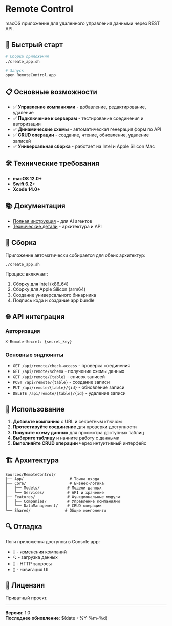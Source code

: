# Remote Control

macOS приложение для удаленного управления данными через REST API.

## 🚀 Быстрый старт

```bash
# Сборка приложения
./create_app.sh

# Запуск
open RemoteControl.app
```

## 📋 Основные возможности

- ✅ **Управление компаниями** - добавление, редактирование, удаление
- ✅ **Подключение к серверам** - тестирование соединения и авторизации
- ✅ **Динамические схемы** - автоматическая генерация форм по API
- ✅ **CRUD операции** - создание, чтение, обновление, удаление записей
- ✅ **Универсальная сборка** - работает на Intel и Apple Silicon Mac

## 🛠️ Технические требования

- **macOS 12.0+**
- **Swift 6.2+**
- **Xcode 14.0+**

## 📚 Документация

- [Полная инструкция](./.cursor/rules/workflow.mdc) - для AI агентов
- [Технические детали](./.cursor/rules/technical_details.md) - архитектура и API

## 🔧 Сборка

Приложение автоматически собирается для обеих архитектур:

```bash
./create_app.sh
```

Процесс включает:
1. Сборку для Intel (x86_64)
2. Сборку для Apple Silicon (arm64)  
3. Создание универсального бинарника
4. Подпись кода и создание app bundle

## 🌐 API интеграция

### Авторизация
```
X-Remote-Secret: {secret_key}
```

### Основные эндпоинты
- `GET /api/remote/check-access` - проверка соединения
- `GET /api/remote/schema` - получение схемы данных
- `GET /api/remote/{table}` - список записей
- `POST /api/remote/{table}` - создание записи
- `PUT /api/remote/{table}/{id}` - обновление записи
- `DELETE /api/remote/{table}/{id}` - удаление записи

## 📱 Использование

1. **Добавьте компанию** с URL и секретным ключом
2. **Протестируйте соединение** для проверки доступности
3. **Получите схему данных** для просмотра доступных таблиц
4. **Выберите таблицу** и начните работу с данными
5. **Выполняйте CRUD операции** через интуитивный интерфейс

## 🏗️ Архитектура

```
Sources/RemoteControl/
├── App/                    # Точка входа
├── Core/                   # Бизнес-логика
│   ├── Models/            # Модели данных
│   └── Services/          # API и хранение
├── Features/              # Функциональные модули
│   ├── Companies/         # Управление компаниями
│   └── DataManagement/    # CRUD операции
└── Shared/               # Общие компоненты
```

## 🔍 Отладка

Логи приложения доступны в Console.app:
- `🏢` - изменения компаний
- `🔍` - загрузка данных  
- `📡` - HTTP запросы
- `🔘` - навигация UI

## 📄 Лицензия

Приватный проект.

---

**Версия**: 1.0  
**Последнее обновление**: $(date +%Y-%m-%d)
